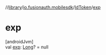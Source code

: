 //[library](../../../index.md)/[io.fusionauth.mobilesdk](../index.md)/[IdToken](index.md)/[exp](exp.md)

# exp

[androidJvm]\
val [exp](exp.md): [Long](https://kotlinlang.org/api/latest/jvm/stdlib/kotlin/-long/index.html)? = null
